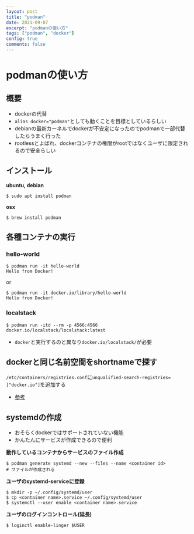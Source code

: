 ```yaml
---
layout: post
title: "podman"
date: 2021-09-07
excerpt: "podmanの使い方"
tags: ["podman", "docker"]
config: true
comments: false
---
```


# podmanの使い方

## 概要
 - dockerの代替
 - `alias docker="podman"`としても動くことを目標としているらしい
 - debianの最新カーネルでdockerが不安定になったのでpodmanで一部代替したらうまく行った
 - rootlessとよばれ、dockerコンテナの権限がrootではなくユーザに限定されるので安全らしい

## インストール

**ubuntu, debian**  

```console
$ sudo apt install podman
```

**osx**  

```console
$ brew install podman
```

## 各種コンテナの実行
### hello-world

```console
$ podman run -it hello-world
Hello from Docker!
```

or 

```console
$ podman run -it docker.io/library/hello-world
Hello from Docker!
```

### localstack

```console
$ podman run -itd --rm -p 4566:4566 docker.io/localstack/localstack:latest
```
 - `docker`と実行するのと異なり`docker.io/localstack/`が必要

## dockerと同じ名前空間をshortnameで探す
`/etc/containers/registries.conf`に`unqualified-search-registries=["docker.io"]`を追加する  
 - [参考](https://github.com/containers/podman/issues/9390)

## systemdの作成
 - おそらくdockerではサポートされていない機能
 - かんたんにサービスが作成できるので便利

**動作しているコンテナからサービスのファイル作成**  

```console
$ podman generate systemd --new --files --name <container id>
# ファイルが作成される
```

**ユーザのsystemd-serviceに登録**  

```console
$ mkdir -p ~/.config/systemd/user
$ cp <container name>.service ~/.config/systemd/user
$ systemctl --user enable <container name>.service
```

**ユーザのログインコントロール(延長)**  

```console
$ loginctl enable-linger $USER
```
